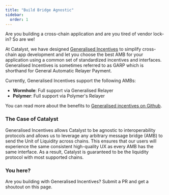 ```yaml
---
title: "Build Bridge Agnostic"
sidebar:
  order: 1
---
```


Are you building a cross-chain application and are you tired of vendor lock-in? So are we!

At Catalyst, we have designed [Generalised Incentives](https://github.com/catalystdao/GeneralisedIncentives) to simplify cross-chain app development and let you choose the best AMB for your application using a common set of standardized incentives and interfaces. Generalised Incentives is sometimes referred to as GARP which is shorthand for General Automatic Relayer Payment.

Currently, Generalised Incentives support the following AMBs:

- **Wormhole**: Full support via Generalised Relayer
- **Polymer**: Full support via Polymer's Relayer

You can read more about the benefits to [Generalised incentives on Github](https://github.com/catalystdao/GeneralisedIncentives?tab=readme-ov-file#generalised-incentive-escrow).

### The Case of Catalyst

Generalised Incentives allows Catalyst to be agnostic to interoperability protocols and allows us to leverage any arbitrary message bridge (AMB) to send the Unit of Liquidity across chains. This ensures that our users will experience the same consistent high-quality UX as every AMB has the same interface. As a result, Catalyst is guaranteed to be the liquidity protocol with most supported chains.

### You here?

Are you building with Generalised Incentives? Submit a PR and get a shoutout on this page.
